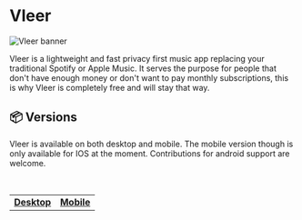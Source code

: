 # Vleer 

![Vleer banner](https://github.com/vleerapp/Vleer/assets/70103896/f4a619ab-4f4c-4c2f-babe-79a4555a93c5)

Vleer is a lightweight and fast privacy first music app replacing your traditional Spotify or Apple Music. It serves the purpose for people that don't have enough money or don't want to pay monthly subscriptions, this is why Vleer is completely free and will stay that way.

## 📦 Versions

Vleer is available on both desktop and mobile. The mobile version though is only available for IOS at the moment. Contributions for android support are welcome.

<br>

<table align="center"><tr>
    <td>
        <a href="https://github.com/vleerapp/Vleer"> <b>Desktop</b> </a>
    </td>
    <td>
        <a href="https://github.com/vleerapp/Mobile"> <b>Mobile</b> </a>
    </td>
</table>
